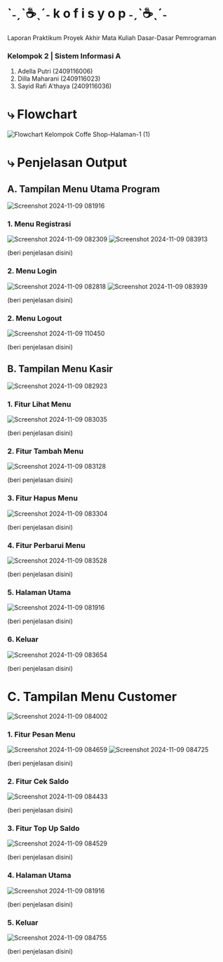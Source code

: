 # `˗ˏˋ☕ˎˊ˗ k o f i s y o p ˗ˏˋ☕ˎˊ˗
Laporan Praktikum Proyek Akhir Mata Kuliah Dasar-Dasar Pemrograman

### Kelompok 2 | Sistem Informasi A
1. Adella Putri (2409116006)
2. Dilla Maharani (2409116023)
3. Sayid Rafi A'thaya (2409116036)

# ⤷ Flowchart
![Flowchart Kelompok Coffe Shop-Halaman-1 (1)](https://github.com/user-attachments/assets/c29f6c51-db97-49fd-9866-0b4c2089d401)

# ⤷ Penjelasan Output 

## A. Tampilan Menu Utama Program
![Screenshot 2024-11-09 081916](https://github.com/user-attachments/assets/ac5a7ed2-034e-4529-84ee-642ff8d8765e)

### 1. Menu Registrasi
![Screenshot 2024-11-09 082309](https://github.com/user-attachments/assets/2d6719df-fac4-4a18-b93f-259926e9993d)
![Screenshot 2024-11-09 083913](https://github.com/user-attachments/assets/96730ad8-f4c0-4b24-9852-933e1693425c)

(beri penjelasan disini)
### 2. Menu Login
![Screenshot 2024-11-09 082818](https://github.com/user-attachments/assets/1c47cc61-4ec6-4e59-9e6a-ea27cd9b747b)
![Screenshot 2024-11-09 083939](https://github.com/user-attachments/assets/fa731507-47f8-4b3b-b419-3b940eb53dc0)

(beri penjelasan disini)
### 2. Menu Logout
![Screenshot 2024-11-09 110450](https://github.com/user-attachments/assets/e135afbe-3200-4005-909b-5100522c476c)

(beri penjelasan disini)

## B. Tampilan Menu Kasir
![Screenshot 2024-11-09 082923](https://github.com/user-attachments/assets/4e0cf65a-0d42-4e39-a10a-18ee028b9dc8)
### 1. Fitur Lihat Menu
![Screenshot 2024-11-09 083035](https://github.com/user-attachments/assets/c6eda575-c416-4978-9bee-2835a92ae192)

(beri penjelasan disini)
### 2. Fitur Tambah Menu
![Screenshot 2024-11-09 083128](https://github.com/user-attachments/assets/540b6a4c-ddb9-43f6-adcb-08505708d3f7)

(beri penjelasan disini)
### 3. Fitur Hapus Menu
![Screenshot 2024-11-09 083304](https://github.com/user-attachments/assets/1dd1c73a-dc47-48da-8ad9-b2587b32ba4b)

(beri penjelasan disini)
### 4. Fitur Perbarui Menu
![Screenshot 2024-11-09 083528](https://github.com/user-attachments/assets/347e4922-98ac-4516-9d63-50002d39a3f8)

(beri penjelasan disini)
### 5. Halaman Utama
![Screenshot 2024-11-09 081916](https://github.com/user-attachments/assets/11766f84-f2f2-44b9-a8a4-e90ecc5f65db)

(beri penjelasan disini)
### 6. Keluar
![Screenshot 2024-11-09 083654](https://github.com/user-attachments/assets/7c46453a-1eb1-44f1-902f-689b1cb11877)

(beri penjelasan disini)

# C. Tampilan Menu Customer
![Screenshot 2024-11-09 084002](https://github.com/user-attachments/assets/31d50bf8-4e75-4fea-9dd5-a9ef07a6bd78)

### 1. Fitur Pesan Menu
![Screenshot 2024-11-09 084659](https://github.com/user-attachments/assets/0679d8f8-035e-4281-a6d2-c246800d7122)
![Screenshot 2024-11-09 084725](https://github.com/user-attachments/assets/4dec0d31-c588-4e03-88aa-a51c0724b187)

(beri penjelasan disini)
### 2. Fitur Cek Saldo
![Screenshot 2024-11-09 084433](https://github.com/user-attachments/assets/5196337a-dee4-4275-8429-1c0f425a2cf9)

(beri penjelasan disini)
### 3. Fitur Top Up Saldo
![Screenshot 2024-11-09 084529](https://github.com/user-attachments/assets/9fdb0030-8e88-4d10-b8b3-f1c66ac2fde7)

(beri penjelasan disini)
### 4. Halaman Utama
![Screenshot 2024-11-09 081916](https://github.com/user-attachments/assets/ff1e21aa-6b88-4489-ba97-c8f7de8978de)

(beri penjelasan disini)
### 5. Keluar
![Screenshot 2024-11-09 084755](https://github.com/user-attachments/assets/57ab66c2-7cbb-462f-8fbe-8c9e62a223e2)

(beri penjelasan disini)

